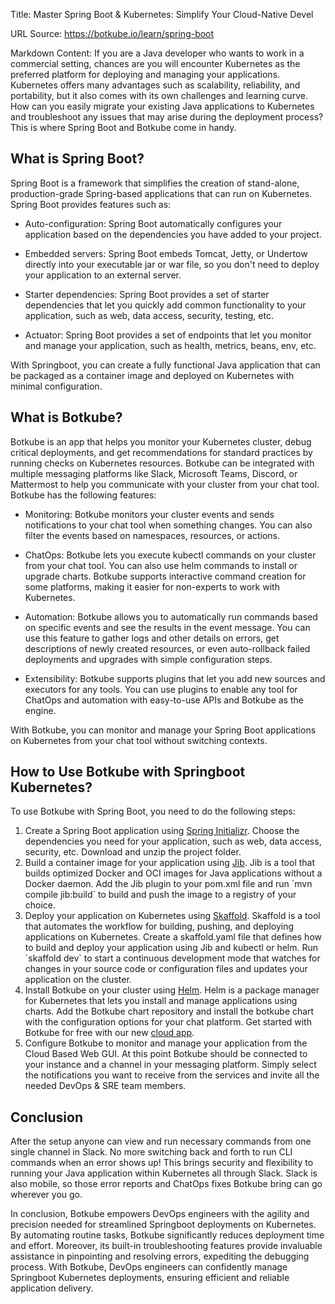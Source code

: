 Title: Master Spring Boot & Kubernetes: Simplify Your Cloud-Native Devel

URL Source: https://botkube.io/learn/spring-boot

Markdown Content:
If you are a Java developer who wants to work in a commercial setting, chances are you will encounter Kubernetes as the preferred platform for deploying and managing your applications. Kubernetes offers many advantages such as scalability, reliability, and portability, but it also comes with its own challenges and learning curve. How can you easily migrate your existing Java applications to Kubernetes and troubleshoot any issues that may arise during the deployment process? This is where Spring Boot and Botkube come in handy.

What is Spring Boot?
--------------------

Spring Boot is a framework that simplifies the creation of stand-alone, production-grade Spring-based applications that can run on Kubernetes. Spring Boot provides features such as:

*   Auto-configuration: Spring Boot automatically configures your application based on the dependencies you have added to your project.
    
*   Embedded servers: Spring Boot embeds Tomcat, Jetty, or Undertow directly into your executable jar or war file, so you don't need to deploy your application to an external server.
    
*   Starter dependencies: Spring Boot provides a set of starter dependencies that let you quickly add common functionality to your application, such as web, data access, security, testing, etc.
    
*   Actuator: Spring Boot provides a set of endpoints that let you monitor and manage your application, such as health, metrics, beans, env, etc.
    

With Springboot, you can create a fully functional Java application that can be packaged as a container image and deployed on Kubernetes with minimal configuration.

What is Botkube?
----------------

Botkube is an app that helps you monitor your Kubernetes cluster, debug critical deployments, and get recommendations for standard practices by running checks on Kubernetes resources. Botkube can be integrated with multiple messaging platforms like Slack, Microsoft Teams, Discord, or Mattermost to help you communicate with your cluster from your chat tool. Botkube has the following features:

*   Monitoring: Botkube monitors your cluster events and sends notifications to your chat tool when something changes. You can also filter the events based on namespaces, resources, or actions.
    
*   ChatOps: Botkube lets you execute kubectl commands on your cluster from your chat tool. You can also use helm commands to install or upgrade charts. Botkube supports interactive command creation for some platforms, making it easier for non-experts to work with Kubernetes.
    
*   Automation: Botkube allows you to automatically run commands based on specific events and see the results in the event message. You can use this feature to gather logs and other details on errors, get descriptions of newly created resources, or even auto-rollback failed deployments and upgrades with simple configuration steps.
    
*   Extensibility: Botkube supports plugins that let you add new sources and executors for any tools. You can use plugins to enable any tool for ChatOps and automation with easy-to-use APIs and Botkube as the engine.
    

With Botkube, you can monitor and manage your Spring Boot applications on Kubernetes from your chat tool without switching contexts.

How to Use Botkube with Springboot Kubernetes?
----------------------------------------------

To use Botkube with Spring Boot, you need to do the following steps:

1.  Create a Spring Boot application using [Spring Initializr](https://start.spring.io/). Choose the dependencies you need for your application, such as web, data access, security, etc. Download and unzip the project folder.
2.  Build a container image for your application using [Jib](https://github.com/GoogleContainerTools/jib). Jib is a tool that builds optimized Docker and OCI images for Java applications without a Docker daemon. Add the Jib plugin to your pom.xml file and run \`mvn compile jib:build\` to build and push the image to a registry of your choice.
3.  Deploy your application on Kubernetes using [Skaffold](https://skaffold.dev/). Skaffold is a tool that automates the workflow for building, pushing, and deploying applications on Kubernetes. Create a skaffold.yaml file that defines how to build and deploy your application using Jib and kubectl or helm. Run \`skaffold dev\` to start a continuous development mode that watches for changes in your source code or configuration files and updates your application on the cluster.
4.  Install Botkube on your cluster using [Helm](https://helm.sh/). Helm is a package manager for Kubernetes that lets you install and manage applications using charts. Add the Botkube chart repository and install the botkube chart with the configuration options for your chat platform. Get started with Botkube for free with our new [cloud app](https://botkube.io/blog/introducing-botkube-v1-0-the-future-of-kubernetes-troubleshooting).
5.  Configure Botkube to monitor and manage your application from the Cloud Based Web GUI. At this point Botkube should be connected to your instance and a channel in your messaging platform. Simply select the notifications you want to receive from the services and invite all the needed DevOps & SRE team members.

**Conclusion**
--------------

After the setup anyone can view and run necessary commands from one single channel in Slack. No more switching back and forth to run CLI commands when an error shows up! This brings security and flexibility to running your Java application within Kubernetes all through Slack. Slack is also mobile, so those error reports and ChatOps fixes Botkube bring can go wherever you go.

In conclusion, Botkube empowers DevOps engineers with the agility and precision needed for streamlined Springboot deployments on Kubernetes. By automating routine tasks, Botkube significantly reduces deployment time and effort. Moreover, its built-in troubleshooting features provide invaluable assistance in pinpointing and resolving errors, expediting the debugging process. With Botkube, DevOps engineers can confidently manage Springboot Kubernetes deployments, ensuring efficient and reliable application delivery.
